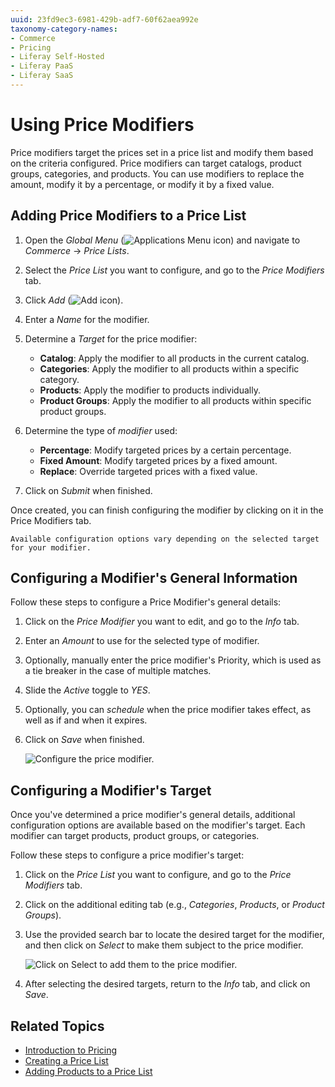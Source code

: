 ```yaml
---
uuid: 23fd9ec3-6981-429b-adf7-60f62aea992e
taxonomy-category-names:
- Commerce
- Pricing
- Liferay Self-Hosted
- Liferay PaaS
- Liferay SaaS
---
```

# Using Price Modifiers

Price modifiers target the prices set in a price list and modify them based on the criteria configured. Price modifiers can target catalogs, product groups, categories, and products. You can use modifiers to replace the amount, modify it by a percentage, or modify it by a fixed value. 

## Adding Price Modifiers to a Price List

1. Open the *Global Menu* (![Applications Menu icon](../images/icon-applications-menu.png)) and navigate to *Commerce* &rarr; *Price Lists*.

1. Select the *Price List* you want to configure, and go to the *Price Modifiers* tab.

1. Click *Add* (![Add icon](../images/icon-add.png)).

1. Enter a *Name* for the modifier.

1. Determine a *Target* for the price modifier:

   * **Catalog**: Apply the modifier to all products in the current catalog.
   * **Categories**: Apply the modifier to all products within a specific category.
   * **Products**: Apply the modifier to products individually.
   * **Product Groups**: Apply the modifier to all products within specific product groups.

1. Determine the type of *modifier* used:

   * **Percentage**: Modify targeted prices by a certain percentage.
   * **Fixed Amount**: Modify targeted prices by a fixed amount.
   * **Replace**: Override targeted prices with a fixed value.

1. Click on *Submit* when finished.

Once created, you can finish configuring the modifier by clicking on it in the Price Modifiers tab.

```{note}
Available configuration options vary depending on the selected target for your modifier.
```

## Configuring a Modifier's General Information

Follow these steps to configure a Price Modifier's general details:

1. Click on the *Price Modifier* you want to edit, and go to the *Info* tab.

1. Enter an *Amount* to use for the selected type of modifier.

1. Optionally, manually enter the price modifier's Priority, which is used as a tie breaker in the case of multiple matches.

1. Slide the *Active* toggle to *YES*.

1. Optionally, you can *schedule* when the price modifier takes effect, as well as if and when it expires.

1. Click on *Save* when finished.

   ![Configure the price modifier.](./using-price-modifiers/images/01.png)

## Configuring a Modifier's Target

Once you've determined a price modifier's general details, additional configuration options are available based on the modifier's target. Each modifier can target products, product groups, or categories.

Follow these steps to configure a price modifier's target:

1. Click on the *Price List* you want to configure, and go to the *Price Modifiers* tab.

1. Click on the additional editing tab (e.g., *Categories*, *Products*, or *Product Groups*).

1. Use the provided search bar to locate the desired target for the modifier, and then click on *Select* to make them subject to the price modifier.

   ![Click on Select to add them to the price modifier.](./using-price-modifiers/images/02.png)

1. After selecting the desired targets, return to the *Info* tab, and click on *Save*.

## Related Topics

* [Introduction to Pricing](./introduction-to-pricing.md)
* [Creating a Price List](creating-a-price-list.md)
* [Adding Products to a Price List](adding-products-to-a-price-list.md)
